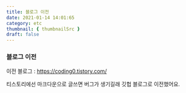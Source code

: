 ```yaml
---
title: 블로그 이전
date: 2021-01-14 14:01:65
category: etc
thumbnail: { thumbnailSrc }
draft: false
---
```


### 블로그 이전
이전 블로그 : https://coding0.tistory.com/

티스토리에선 마크다운으로 글쓰면 버그가 생기길래 깃헙 블로그로 이전했어요.